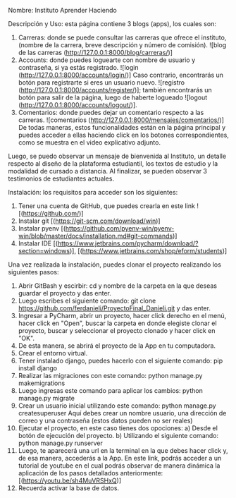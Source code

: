 Nombre: Instituto Aprender Haciendo

Descripción y Uso: esta página contiene 3 blogs (apps), los cuales son: 
   1) Carreras: donde se puede consultar las carreras que ofrece el instituto,
   (nombre de la carrera, breve descripción y número de comisión). 
   ![blog de las carreras (http://127.0.0.1:8000/blog/carreras/)]
   2) Accounts: donde puedes loguearte con nombre de usuario y contraseña, si ya estás registrado.
   ![login (http://127.0.0.1:8000/accounts/login/)]
   Caso contrario, encontrarás un botón para registrarte si eres un usuario nuevo.
   ![registro (http://127.0.0.1:8000/accounts/register/)]; también encontrarás un botón
   para salir de la página, luego de haberte logueado ![logout (http://127.0.0.1:8000/accounts/logout/)].
   3) Comentarios: donde puedes dejar un comentario respecto a las carreras.
   ![comentarios (http://127.0.0.1:8000/mensajes/comentarios/)]
  De todas maneras, estos funcionalidades están en la página principal y puedes acceder
  a ellas haciendo click en los botones correspondientes, como se muestra en el video
  explicativo adjunto. 

Luego, se puedo observar un mensaje de bienvenida al Instituto, un detalle
respecto al diseño de la plataforma estudiantil, los textos de estudio y la modalidad de cursado
a distancia.
Al finalizar, se pueden observar 3 testimonios de estudiantes actuales.


Instalación: los requisitos para acceder son los siguientes:

1) Tener una cuenta de GitHub, que puedes crearla en este link ![(https://github.com/)]
2) Instalar git [(https://git-scm.com/download/win)]
3) Instalar pyenv [(https://github.com/pyenv-win/pyenv-win/blob/master/docs/installation.md#git-commands)]
4) Instalar IDE [(https://www.jetbrains.com/pycharm/download/?section=windows)], [(https://www.jetbrains.com/shop/eform/students)]

Una vez realizada la instalación, puedes clonar el proyecto realizando los siguientes pasos:

1) Abrir GitBash y escirbir: cd y nombre de la carpeta en la que deseas guardar el proyecto y das enter.
2) Luego escribes el siguiente comando: git clone https://github.com/ferdanieli/ProyectoFinal_Danieli.git y das enter.
3) Ingresar a PyCharm, abrir un proyecto, hacer click derecho en el menú, hacer click en "Open", buscar
la carpeta en donde elegiste clonar el proyecto, buscar y seleccionar el proyecto clonado y hacer click en "OK".
4) De esta manera, se abrirá el proyecto de la App en tu computadora. 
5) Crear el entorno virtual.
6) Tener instalado django, puedes hacerlo con el siguiente comando: pip install django
7) Realizar las migraciones con este comando: python manage.py makemigrations
8) Luego ingresas este comando para aplicar los cambios: python manage.py migrate
9) Crear un usuario inicial utilizando este comando: python manage.py createsuperuser
Aquí debes crear un nombre usuario, una dirección de correo y una contraseña (estos datos pueden no ser reales)
10) Ejecutar el proyecto, en este caso tienes dos opociones:
a) Desde el botón de ejecución del proyecto.
b) Utilizando el siguiente comando: python manage.py runserver
11) Luego, te aparecerá una url en la terminal en la que debes hacer click y, de esa manera,
accederás a la App.
En este link, podrás acceder a un tutorial de youtube en el cual podrás observar de manera dinámica
la aplicación de los pasos detallados anteriormente: [(https://youtu.be/sh4MuVRSHxQ)]
12) Recuerda activar la base de datos. 
